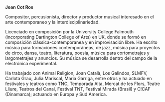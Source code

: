 **Joan Cot Ros**

Compositor, percusionista, director y productor musical interesado en el arte contemporaneo y la interdisciplinariedad. 

Licenciado en composición por la University College Falmouth (incorporating Dartington College of Arts) en UK, donde se formó en composición clássica-contemporanea y en improvisación libre. Ha escrito música para formaciones contemporáneas, de jazz, música para proyectos de circo, dansa, teatro, literatura, poesia, música para cortometrajes y largometrajes y anuncios. Su música se desarrolla dentro del campo de la electrónica experimental.

Ha trabajado con Animal Religion, Joan Català, Los Galindos, SLMFV, Carlota Grau, Julia Mariscal, Maria Garriga, entre otros y ha actuado en festivales y teatros como TNC, Temporada Alta, Mercat de les Flors, Teatre Lliure, Teatros del Canal, Festival TNT, Festival Mirada (Brasil) y C!CAF (Dinamarca); actuando en Europa y Sud America.
